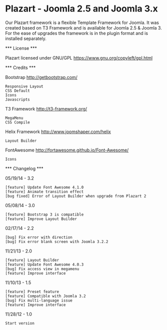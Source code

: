 # Plazart - Joomla 2.5 and Joomla 3.x

Our Plazart framework is a flexible Template Framework for Joomla. It was created based on T3 Framework and is available for Joomla 2.5 & Joomla 3. For the ease of upgrades the framework is in the plugin format and is installed separately.

*** License ***

Plazart licensed under GNU/GPL https://www.gnu.org/copyleft/gpl.html

*** Credits ***

Bootstrap http://getbootstrap.com/

	Responsive Layout
	CSS Default
	Icons
	Javascripts

T3 Framework http://t3-framework.org/
	
	MegaMenu
	CSS Compile
	
Helix Framework http://www.joomshaper.com/helix

	Layout Builder
	
FontAwesome http://fortawesome.github.io/Font-Awesome/

	Icons

*** Changelog ***

05/19/14 - 3.2

	[feature] Update Font Awesome 4.1.0
	[feature] Animate transition effect
	[bug fixed] Error of Layout Builder when upgrade from Plazart 2 

05/08/14 - 3.0

	[feature] Bootstrap 3 is compatible
	[feature] Improve Layout Builder	

02/17/14 - 2.2

	[bug] Fix error with direction
	[bug] Fix error blank screen with Joomla 3.2.2

11/21/13 - 2.0

	[feature] Layout Builder 
	[feature] Update Font Awesome 4.0.3
	[bug] Fix access view in megamenu
	[feature] Improve interface

11/10/13 - 1.5

	[feature] Preset feature
	[feature] Compatible with Joomla 3.2
	[bug] Fix multi-language issue
	[feature] Improve interface

11/28/12 - 1.0

    Start version 

